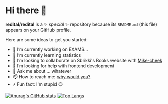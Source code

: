 # Hi there 👋


**redital/redital** is a ✨ _special_ ✨ repository because its `README.md` (this file) appears on your GitHub profile.

Here are some ideas to get you started:

- 🔭 I’m currently working on EXAMS...
- 🌱 I’m currently learning statistics
- 👯 I’m looking to collaborate on Sbrikki's Books website with [Mike-cheek](https://github.com/Mike-cheek)
- 🤔 I’m looking for help with frontend development
- 💬 Ask me about ... whatever
- 📫 How to reach me: [why would you?](https://sites.google.com/view/raffaello-ippolito/home)
- ⚡ Fun fact: I'm stupid 😉
<!--
-->
[![Anurag's GitHub stats](https://github-readme-stats.vercel.app/api?username=redital&show_icons=true&theme=dark&hide_border=true&count_private=true&include_all_commits=true)](https://github.com/anuraghazra/github-readme-stats)
[![Top Langs](https://github-readme-stats.vercel.app/api/top-langs/?username=redital&layout=compact&theme=dark&hide_border=true&count_private=true&langs_count=8)](https://github.com/anuraghazra/github-readme-stats)
